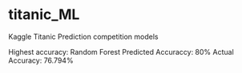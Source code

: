 # titanic_ML
Kaggle Titanic Prediction competition models

Highest accuracy: Random Forest
Predicted Accuraccy: 80%
Actual Accuracy: 76.794%

